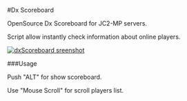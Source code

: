 #Dx Scoreboard

OpenSource Dx Scoreboard for JC2-MP servers. 

Script allow instantly check information about online players.


[![dxScoreboard sreenshot](https://dl.dropboxusercontent.com/s/jmo7w1m2rpsv0jd/scoreboard.jpg?dl=1&token_hash=AAE5xewbeyHNrhS9dEFK-R5druekQz90THoYbCMSW4gE8w)](https://github.com/Furdarius/dxScoreboard)


###Usage

Push "ALT" for show scoreboard.

Use "Mouse Scroll" for scroll players list.
